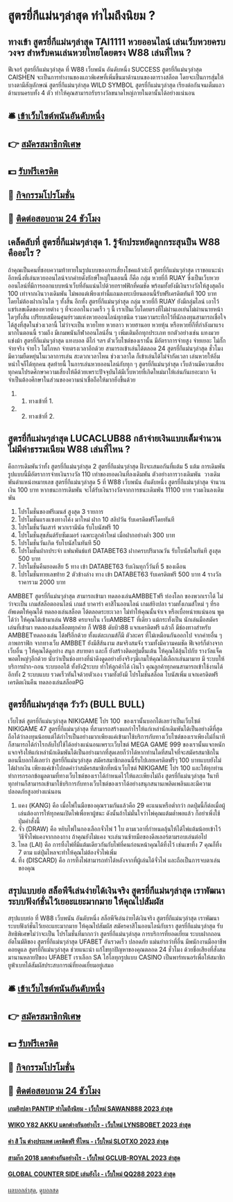 # สูตรยี่กีแม่นๆล่าสุด ทำไมถึงนิยม ?
## ทางเข้า สูตรยี่กีแม่นๆล่าสุด TAI1111 หวยออนไลน์ เล่นเว็บหวยครบวงจร สำหรับคนเล่นหวยไทยโดยตรง W88 เล่นที่ไหน ?
ฟีเจอร์ สูตรยี่กีแม่นๆล่าสุด ที่ W88 เว็บพนัน อันดับหนึ่ง SUCCESS สูตรยี่กีแม่นๆล่าสุด CAISHEN จะเป็นการทำงานของแถวพิเศษที่เพิ่มขึ้นมาด้านบนของตารางสล็อต โดยจะเป็นการสุ่มให้บางตามีสัญลักษณ์ สูตรยี่กีแม่นๆล่าสุด WILD SYMBOL สูตรยี่กีแม่นๆล่าสุด เรียงต่อกันจนเต็มแถวด้านบนครบทั้ง 4 ตัว ทำให้คุณสามารถรับรางวัลขนาดใหญ่ภายในตานั้นได้อย่างแน่นอน

## 🛎 [เข้าเว็บไซต์พนันอันดับหนึ่ง](https://bit.ly/3SdLNi2)
## 👉 [สมัครสมาชิกพิเศษ](https://bit.ly/3SdLNi2)
## 💵 [รับฟรีเครดิต](https://bit.ly/3dyRKHj)
## 👑 [กิจกรรมโปรโมชั่น](https://bit.ly/3dyRKHj)
## 📱 [ติดต่อสอบถาม 24 ชัวโมง](https://bit.ly/3dyRKHj)

## เคล็ดลับที่ สูตรยี่กีแม่นๆล่าสุด 1. รู้จักประหยัดลูกกระสุนปืน W88 คืออะไร ?
ถ้าคุณเป็นคนที่ชอบความท้าทายในรูปแบบของการเสี่ยงโชคแล้วล่ะก็ สูตรยี่กีแม่นๆล่าสุด เราขอแนะนำอีกหนึ่งที่เล่นหวยออนไลน์จากค่ายดังยักษ์ใหญ่ในตอนนี้ ก็คือ กลุ่ม หวยยี่กี RUAY ซึ่งเป็นเว็บหวยออนไลน์ที่มีการออกแบบหน้าเว็บที่อันแน่นไปด้วยกราฟฟิกที่คมชัด พร้อมทั้งยังมีเงินรางวัลให้สูงสุดถึง 100 เท่าจากเงินวางเดิมพัน ไม่พอแต่เพียงเท่านี้แถมลงทะเบียนตอนนี้รับฟรีเครดิตทันที 100 บาท โดยไม่ต้องฝากเงินใด ๆ ทั้งสิ้น อีกทั้ง สูตรยี่กีแม่นๆล่าสุด กลุ่ม หวยยี่กี RUAY ยังมีกลุ่มไลน์ เอาไว้แชร์เลขเด็ดของหวยต่าง ๆ ที่จะออกในงวดเร็ว ๆ นี้ เราเป็นเว็บโดยตรงที่ไม่ผ่านเอเย่นไม่ผ่านนายหน้าใดๆทั้งสิ้น เปรียบเสมือนศูนย์รวมแห่งหวยออนไลน์ทุกชนิด รวมความระทึกไว้ที่นักลงทุนสามารถเชื่อใจได้สูงที่สุดในช่วงเวลานี้ ไม่ว่าจะเป็น หวยไทย หวยลาว หวยฮานอย หวยหุ้น หรือหวยยี่กีที่กำลังมาแรงมากในตอนนี้ รวมถึง มีเกมพนันกีฬาออนไลน์อื่น ๆ เพิ่มเติมอีกทุกประเภท ยกตัวอย่างเช่น แทงมวย แข่งม้า สูตรยี่กีแม่นๆล่าสุด แทงบอล ตีไก่ ฯลฯ ตัวเว็บไซต์ของเรานั้น มีอัตราการจ่ายสูง จ่ายเยอะ ไม่กั๊ก จ่ายจริง จ่ายไว ไม่โกหก จ่ายตรงเวลาอีกด้วย สามารถเข้าเล่นได้ตลอด 24 สูตรยี่กีแม่นๆล่าสุด ชั่วโมง มีความยืดหยุ่นในเวลาการเล่น สะดวกเวลาไหน ช่วงเวลาใด ก็เข้าเล่นได้ไม่จำกัดเวลา เล่นหวยให้อิ่มหนำใจก็ได้ทุกคน สุดท้ายนี้ ในการเล่นหวยออนไลน์กับทุก ๆ สูตรยี่กีแม่นๆล่าสุด เว็บล้วนมีความเสี่ยง ทุกคนโปรดศึกษาความเสี่ยงให้ดีด้วยเพราะปัจจุบันได้มีเว็บหวยที่เกิดใหม่มาให้เล่นกันเยอะมาก จึงจำเป็นต้องศึกษาในส่วนของความน่าเชื่อถือให้มากยิ่งขึ้นด้วย
1. 1. ทางเข้าที่ 1.
2. 2. ทางเข้าที่ 2.

## สูตรยี่กีแม่นๆล่าสุด LUCACLUB88 กล้าจ่ายเงินแบบเต็มจำนวน ไม่มีค่าธรรมเนียม W88 เล่นที่ไหน ?
คือการเดิมพันว่าทั้ง สูตรยี่กีแม่นๆล่าสุด 2 สูตรยี่กีแม่นๆล่าสุด ฝั่งจะเสมอกันที่แต้ม 5 แต้ม การเดิมพันรูปแบบนี้มีอัตราการจ่ายเงินรางวัล 110 เท่าของยอดเงินที่ลงเดิมพัน
ตัวอย่างการวางเดิมพัน  วางเดิมพันตำแหน่งหมายเลข สูตรยี่กีแม่นๆล่าสุด 5 ที่ W88 เว็บพนัน อันดับหนึ่ง สูตรยี่กีแม่นๆล่าสุด จำนวนเงิน 100 บาท หากชนะการเดิมพัน จะได้รับเงินรางวัลจากการชนะเดิมพัน 11100 บาท รวมเงินลงเดิมพัน
1. โปรโมชั่นของฟรีเมนส์ สูงสุด 3 รายการ
2. โปรโมชั่นแรงแซงทางโค้ง มาใหม่ ฝาก 10 สลิปวัน รับเครดิตฟรีโดยทันที
3. โปรโมชั่นวันเสาร์ พวกเรามีนัด รับโบนัสฟรี 10
4. โปรโมชั่นสุขสันต์รับซัมเมอร์ เฉพาะลูกค้าใหม่ เมื่อฝากอย่างต่ำ 300 บาท
5. โปรโมชั่นวันเกิด รับโบนัสในทันที 50
6. โปรโมชั่นฝากประจำ แฟนพันธ์แท้ DATABET63 ฝากครบปริมาณวัน รับโบนัสในทันที สูงสุด 500 บาท
7. โปรโมชั่นคืนยอดเสีย 5 ทาง เข้า DATABET63 รับเงินทุกวี่วันที่ 5 ของเดือน
8. โปรโมชั่นทายเลขท้าย 2 ตัวข้างล่าง ทาง เข้า DATABET63 รับเครดิตฟรี 500 บาท 4 รางวัล ราคารวม 2000 บาท

AMBBET สูตรยี่กีแม่นๆล่าสุด สามารถเข้ามา ทดลองเล่นAMBBETฟรี ท่องโลก ของพวกเราได้ ไม่ว่าจะเป็น เกมส์สล็อตออนไลน์ เกมส์ บาคาร่า คาสิโนออนไลน์ เกมส์ยิงปลา รวมทั้งเกมส์ใหม่ ๆ ที่รออัพเดตให้คุณได้ ทดลองเล่นสล็อต ได้ตลอดระยะเวลา ไม่ทำให้คุณนั้นจำเจ หรือเบื่อหน่ายแน่นอน พูดได้ว่า ให้คุณได้เข้ามาเล่น W88 ครบจบใน เว็บAMBBET ที่เดียว แม้กระทั่งเป็น นักเล่นมือสมัครเล่นที่เข้ามา ทดลองเล่นสล็อตทุกค่าย ก็ W88 ดับบิว88 แจกเครดิตฟรี แล้วก็ มีช่องทางสำหรับ AMBBETทดลองเล่น ได้ฟรีอีกด้วย ทั้งแต่ละเกมส์ก็มี ตัวละคร ที่ไม่เหมือนกันออกไป จากค่ายอื่น ๆ ภาพกราฟิก จากทางเว็บ AMBBET ยังมีสีส้นงาม สมจริงสมจัง รวมทั้งมีความคมชัด ฟีเจอร์ก็ต่างจากเว็บอื่น ๆ ให้คุณได้ดูอย่าง สนุก สบายตา และก็ ยังสร้างติดอยู่มตื้นเต้น ให้คุณได้ลุ้นไปกับ รางวัลแจ็คพอตใหญ่ๆอีกด้วย นับว่าเป็นช่องทางที่น่าดึงดูดอย่างยิ่งจริงๆมีเกมให้คุณได้เลือกเล่นมามาย มี ระบบให้บริการฝาก-ถอน ระบบออโต้ ทั้งยัง2ระบบ ทำให้ลูกค้าได้ เงินไว คุณลูกค้าทุกคนสามารถเข้าใช้งานได้อีกทั้ง 2 ระบบแบบ รวดเร็วทันใจด้วยตัวเอง รวมทั้งยังมี โปรโมชั่นสล็อต โบนัสเพิ่ม แจกเครดิตฟรี เครดิตเงินคืน ทดลองเล่นสล็อตPG

## สูตรยี่กีแม่นๆล่าสุด วัววัว (BULL BULL)
เว็บไซต์ สูตรยี่กีแม่นๆล่าสุด NIKIGAME โปร 100  ของเรานั้นบอกได้เลยว่าเป็นเว็บไซต์ NIKIGAME 47 สูตรยี่กีแม่นๆล่าสุด ที่สามารถสร้างผลกำไรให้แก่เหล่านักเดิมพันได้เป็นอย่างดีที่สุดถือได้ว่าลงทุนน้อยแต่ได้กำไรเป็นอย่างมากเพียงแค่เข้ามาใช้บริการกับทางเว็บไซต์ของเราเพียงไม่กี่นาทีก็สามารถได้กำไรกลับไปใช้ได้อย่างแน่นอนเพราะเว็บไซต์ MEGA GAME 999 ของเรานั้นแจกหนักแจกจริงให้แก่เหล่านักเดิมพันได้เป็นอย่างมากที่สุดเลยก็ว่าได้หากท่านใดที่สนใจที่จะสมัครสมาชิกในตอนนี้บอกได้เลยว่า สูตรยี่กีแม่นๆล่าสุด สมัครสมาชิกตอนนี้รับไปเลยเครดิตฟรีๆ 100 บาทแบบยังไม่ได้ฝากเงิน เพียงแค่เข้าไปกดคำว่าสมัครสมาชิกที่หน้าเว็บไซต์ NIKIGAME โปร 100 และให้ทุกท่านทำการกรอกข้อมูลตามที่ทางเว็บไซต์ของเราได้กำหนดไว้ให้และเพียงไม่ถึง สูตรยี่กีแม่นๆล่าสุด 1นาที ทุกท่านก็สามารถเข้ามาใช้บริการกับทางเว็บไซต์ของเราได้อย่างสนุกสนานเพลิดเพลินและมีความปลอดภัยสูงอย่างแน่นอน
1. แคง (KANG) คือ เมื่อไพ่ในมือของคุณรวมกันแล้วคือ 29 คะแนนหรือต่ำกว่า กดปุ่มนี้ก็ต่อเมื่อผู้เล่นต้องการให้ทุกคนเปิดไพ่เพื่อหาผู้ชนะ ดังนั้นถ้าไม่มั่นใจว่าไพ่คุณแต้มต่ำพอแล้ว ก็อย่าเพิ่งใช้ปุ่มคำสั่งนี้
2. จั่ว (DRAW) คือ หยิบไพ่ในกองเลือกจั่วไพ่ 1 ใบ ตามเวลาที่กำหนดลุ้นให้ได้ไพ่แต้มน้อยเข้าไว้ วิธีจั่วไพ่แคงจากกองกาง ถ้าคุณยังไม่แคง จะเล่นวนซ้ายมือของดีลเลอร์ตามรอบเล่นต่อไป
3. ไหล (LAI) คือ การทิ้งไพ่ที่มีแต้มเดียวกันกับไพ่ที่คนก่อนหน้าคุณได้ทิ้งไว้ เช่นเขาทิ้ง 7 คุณก็ทิ้ง 7 ตาม แต่ปุ่มไหลจะทำให้คุณไม่ต้องจั่วไพ่เพิ่ม
4. ทิ้ง (DISCARD) คือ การทิ้งไพ่สามารถทำได้หลังจากที่ผู้เล่นได้จั่วไพ่ และถือเป็นการจบตาเล่นของคุณ

## สรุปแบบย่อ สล็อพีจีเล่นง่ายได้เงินจริง สูตรยี่กีแม่นๆล่าสุด เราพัฒนาระบบฟังก์ชั่นไว้เยอะแยะมากมาย ให้คุณไปสัมผัส
สรุปแบบย่อ ที่ W88 เว็บพนัน อันดับหนึ่ง สล็อพีจีเล่นง่ายได้เงินจริง สูตรยี่กีแม่นๆล่าสุด เราพัฒนาระบบฟังก์ชั่นไว้เยอะแยะมากมาย ให้คุณไปสัมผัส สมัครคาสิโนออนไลน์กับเรา สูตรยี่กีแม่นๆล่าสุด รับสิทธิพิเศษไม่ว่าจะเป็น โปรโมชั่นที่มากกว่า สูตรยี่กีแม่นๆล่าสุด การบริการที่ยอดเยี่ยม ระบบฝากถอนอัตโนมัติของ สูตรยี่กีแม่นๆล่าสุด UFABET อันรวดเร็ว ปลอดภัย แม่นยำกว่าที่อื่น มีพนักงานมืออาชีพคอยดูแล สูตรยี่กีแม่นๆล่าสุด ช่วยแนะนำ แก้ไขทุกปัญหาของคุณตลอด 24 ชั่วโมง
ด้วยชื่อเสียงที่สั่งสมมานานหลายปีของ UFABET เราเลือก SA ไฮโลทุกรูปแบบ CASINO เป็นพาร์ทเนอร์เพื่อให้สมาชิกยูฟ่าเบทได้สัมผัสประสบการณ์ที่ยอดเยี่ยมอยู่เสมอ

## 🛎 [เข้าเว็บไซต์พนันอันดับหนึ่ง](https://bit.ly/3SdLNi2)
## 👉 [สมัครสมาชิกพิเศษ](https://bit.ly/3SdLNi2)
## 💵 [รับฟรีเครดิต](https://bit.ly/3dyRKHj)
## 👑 [กิจกรรมโปรโมชั่น](https://bit.ly/3dyRKHj)
## 📱 [ติดต่อสอบถาม 24 ชัวโมง](https://bit.ly/3dyRKHj)

#### [เกมยิงปลา PANTIP ทำไมถึงนิยม - เว็บใหม่ SAWAN888 2023 ล่าสุด](https://atom.io/themes/เกมยิงปลา%20pantip%20ทำไมถึงนิยม%20-%20เว็บใหม่%20sawan888%202023%20ล่าสุด)
#### [WIKO Y82 AKKU แตกต่างกันอย่างไร - เว็บใหม่ LYNSBOBET 2023 ล่าสุด](https://atom.io/themes/wiko%20y82%20akku%20แตกต่างกันอย่างไร%20-%20เว็บใหม่%20lynsbobet%202023%20ล่าสุด)
#### [ค่า สิ โน ต่างประเทศ เครดิตฟรี ที่ไหน - เว็บใหม่ SLOTXO 2023 ล่าสุด](https://atom.io/themes/ค่า%20สิ%20โน%20ต่างประเทศ%20เครดิตฟรี%20ที่ไหน%20-%20เว็บใหม่%20slotxo%202023%20ล่าสุด)
#### [สามก๊ก 2018 แตกต่างกันอย่างไร - เว็บใหม่ GCLUB-ROYAL 2023 ล่าสุด](https://atom.io/themes/สามก๊ก%202018%20แตกต่างกันอย่างไร%20-%20เว็บใหม่%20gclub-royal%202023%20ล่าสุด)
#### [GLOBAL COUNTER SIDE เล่นยังไง - เว็บใหม่ QQ288 2023 ล่าสุด](https://atom.io/themes/global%20counter%20side%20เล่นยังไง%20-%20เว็บใหม่%20qq288%202023%20ล่าสุด)

[ผลบอลล่าสุด](https://siamsport.tv "ผลบอลล่าสุด"), [ดูบอลสด](https://siamsport.tv/ดูบอลสด "ดูบอลสด")